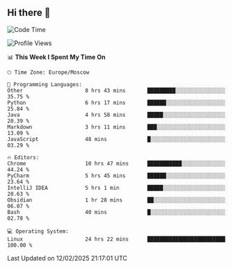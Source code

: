 ## Hi there 👋
<!--START_SECTION:waka-->
![Code Time](http://img.shields.io/badge/Code%20Time-4%2C740%20hrs%2021%20mins-blue)

![Profile Views](http://img.shields.io/badge/Profile%20Views-2-blue)

📊 **This Week I Spent My Time On** 

```text
🕑︎ Time Zone: Europe/Moscow

💬 Programming Languages: 
Other                    8 hrs 43 mins       █████████░░░░░░░░░░░░░░░░   35.75 % 
Python                   6 hrs 17 mins       ██████░░░░░░░░░░░░░░░░░░░   25.84 % 
Java                     4 hrs 58 mins       █████░░░░░░░░░░░░░░░░░░░░   20.39 % 
Markdown                 3 hrs 11 mins       ███░░░░░░░░░░░░░░░░░░░░░░   13.09 % 
JavaScript               48 mins             █░░░░░░░░░░░░░░░░░░░░░░░░   03.29 % 

🔥 Editors: 
Chrome                   10 hrs 47 mins      ███████████░░░░░░░░░░░░░░   44.24 % 
PyCharm                  5 hrs 45 mins       ██████░░░░░░░░░░░░░░░░░░░   23.64 % 
IntelliJ IDEA            5 hrs 1 min         █████░░░░░░░░░░░░░░░░░░░░   20.63 % 
Obsidian                 1 hr 28 mins        ██░░░░░░░░░░░░░░░░░░░░░░░   06.07 % 
Bash                     40 mins             █░░░░░░░░░░░░░░░░░░░░░░░░   02.78 % 

💻 Operating System: 
Linux                    24 hrs 22 mins      █████████████████████████   100.00 % 
```


 Last Updated on 12/02/2025 21:17:01 UTC
<!--END_SECTION:waka-->
<!--
**w3ll1ngt/w3ll1ngt** is a ✨ _special_ ✨ repository because its `README.md` (this file) appears on your GitHub profile.

Here are some ideas to get you started:

- 🔭 I’m currently working on ...
- 🌱 I’m currently learning ...
- 👯 I’m looking to collaborate on ...
- 🤔 I’m looking for help with ...
- 💬 Ask me about ...
- 📫 How to reach me: ...
- 😄 Pronouns: ...
- ⚡ Fun fact: ...
-->
